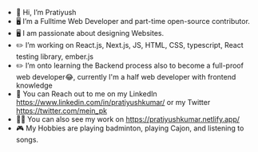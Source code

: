 - 👋 Hi, I’m Pratiyush
- 🖥️ I’m a Fulltime Web Developer and part-time open-source contributor.
- 🖥️ I am passionate about designing Websites.
- ✏️ I’m working on React.js, Next.js, JS, HTML, CSS, typescript, React testing library, ember.js
- ✏️ I’m onto learning the Backend process also to become a full-proof web developer😂, currently I'm a half web developer with frontend knowledge 
- 📲 You can Reach out to me on my LinkedIn https://www.linkedin.com/in/pratiyushkumar/ or my Twitter https://twitter.com/mein_pk
- 🧑‍💼 You can also see my work on https://pratiyushkumar.netlify.app/
- 🎮 My Hobbies are playing badminton, playing Cajon, and listening to songs.

<!---
Pratiyushkumar/Pratiyushkumar is a ✨ special ✨ repository because its `README.md` (this file) appears on your GitHub profile.
You can click the Preview link to take a look at your changes.
--->

